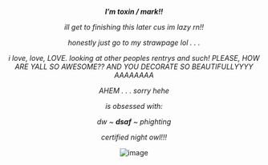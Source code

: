 <p align="center"
 
 ***I’m _toxin / mark!!_***

 <p align="center"

 *ill get to finishing this later cus im lazy rn!!*

 <p align="center"
  
 *honestly just go to my strawpage lol . . .*

<p align="center"
 
 *i love, love, LOVE. looking at other peoples rentrys and such! PLEASE, HOW ARE YALL SO AWESOME?? AND YOU DECORATE SO BEAUTIFULLYYYY AAAAAAAA*

<p align="center"
 
*AHEM . . . sorry hehe*

<p align="center"
 
*is obsessed with:*

<p align="center"

*dw ~ **dsaf** ~ phighting*

<p align="center"
 
*certified night owl!!!*

<p align="center"
 
![image](https://github.com/user-attachments/assets/14db46a9-5433-4996-b971-b90dfdcf9ba8)

<!---
toxin-catz/toxin-catz is a ✨ special ✨ repository because its `README.md` (this file) appears on your GitHub profile.
You can click the Preview link to take a look at your changes.
--->
